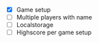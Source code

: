 - [x] Game setup
- [ ] Multiple players with name
- [ ] Localstorage
- [ ] Highscore per game setup
